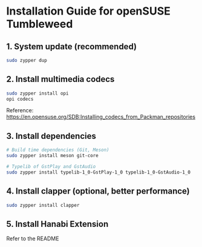 # Installation Guide for openSUSE Tumbleweed

## 1. System update (recommended)

```bash
sudo zypper dup
```

## 2. Install multimedia codecs

```bash
sudo zypper install opi
opi codecs
```

Reference: https://en.opensuse.org/SDB:Installing_codecs_from_Packman_repositories

## 3. Install dependencies

```bash
# Build time dependencies (Git, Meson)
sudo zypper install meson git-core

# Typelib of GstPlay and GstAudio
sudo zypper install typelib-1_0-GstPlay-1_0 typelib-1_0-GstAudio-1_0
```

## 4. Install clapper (optional, better performance)

```bash
sudo zypper install clapper
```

## 5. Install Hanabi Extension

Refer to the README
